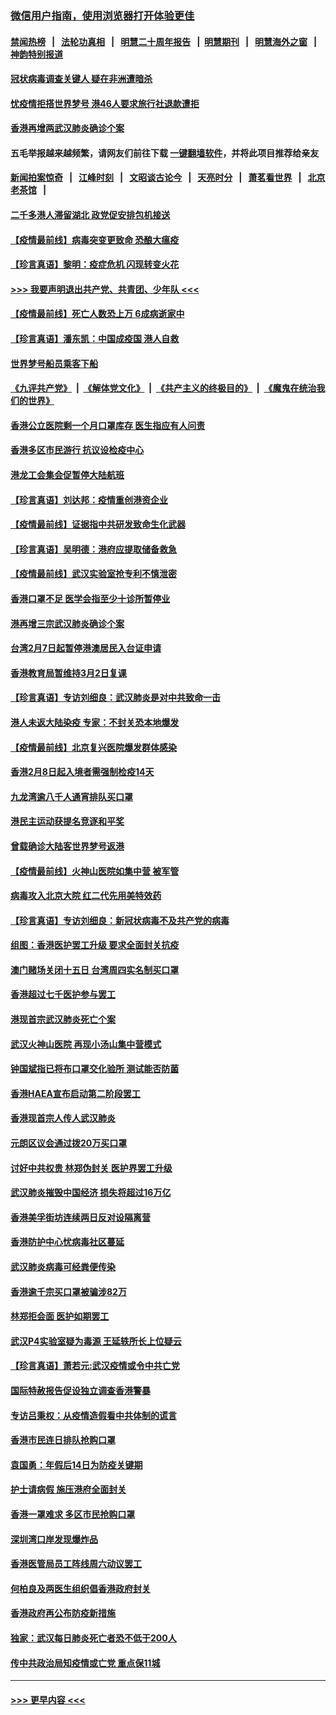### [微信用户指南，使用浏览器打开体验更佳](https://github.com/gfw-breaker/banned-news1/blob/master/indexes/wechat-guide.md?t=0)
#### [禁闻热榜](热点新闻.md?t=0)  &nbsp;&nbsp;|&nbsp;&nbsp; [法轮功真相](https://github.com/gfw-breaker/truth/blob/master/README.md?t=0) &nbsp;&nbsp;|&nbsp;&nbsp; [明慧二十周年报告](https://github.com/gfw-breaker/mh-reports/blob/master/README.md?t=0) &nbsp;&nbsp;|&nbsp;&nbsp;[明慧期刊](https://github.com/gfw-breaker/mh-qikan) &nbsp;&nbsp;|&nbsp;&nbsp; [明慧海外之窗](https://github.com/gfw-breaker/mh-news/blob/master/README.md?t=0) &nbsp;&nbsp;|&nbsp;&nbsp; [神韵特别报道](https://github.com/gfw-breaker/mh-news/blob/master/shenyun.md?t=0)
#### [冠状病毒调查关键人 疑在非洲遭暗杀](../pages/nsc415/n11859798.md?t=02111055) 
#### [忧疫情拒搭世界梦号 港46人要求旅行社退款遭拒](../pages/nsc415/n11859849.md?t=02111055) 
#### [香港再增两武汉肺炎确诊个案](../pages/nsc415/n11859833.md?t=02111055) 
#### 五毛举报越来越频繁，请网友们前往下载 [一键翻墙软件](https://github.com/gfw-breaker/ssr-accounts)，并将此项目推荐给亲友
#### [新闻拍案惊奇](https://github.com/gfw-breaker/banned-news1/blob/master/pages/link4.md) &nbsp;&nbsp;|&nbsp;&nbsp; [江峰时刻](https://github.com/gfw-breaker/banned-news1/blob/master/pages/link4.md) &nbsp;&nbsp;|&nbsp;&nbsp; [文昭谈古论今](https://github.com/gfw-breaker/banned-news1/blob/master/pages/link4.md) &nbsp;&nbsp;|&nbsp;&nbsp; [天亮时分](https://github.com/gfw-breaker/banned-news1/blob/master/pages/link4.md) &nbsp;&nbsp;|&nbsp;&nbsp; [萧茗看世界](https://github.com/gfw-breaker/banned-news1/blob/master/pages/link4.md) &nbsp;&nbsp;|&nbsp;&nbsp; [北京老茶馆](https://github.com/gfw-breaker/banned-news1/blob/master/pages/link4.md) &nbsp;&nbsp;|&nbsp;&nbsp; 
#### [二千多港人滞留湖北 政党促安排包机接送](../pages/nsc415/n11859831.md?t=02111055) 
#### [【疫情最前线】病毒突变更致命 恐酿大瘟疫](../pages/nsc415/n11859604.md?t=02111055) 
#### [【珍言真语】黎明：疫症危机 闪现转变火花](../pages/nsc415/n11859199.md?t=02111055) 
#### [>>> 我要声明退出共产党、共青团、少年队 <<<](https://github.com/begood0513/goodnews/blob/master/quit/letter.md) 
#### [【疫情最前线】死亡人数恐上万 6成病逝家中](../pages/nsc415/n11856687.md?t=02111055) 
#### [【珍言真语】潘东凯：中国成疫国 港人自救](../pages/nsc415/n11856962.md?t=02111055) 
#### [世界梦号船员乘客下船](../pages/nsc415/n11856883.md?t=02111055) 
#### [《九评共产党》](https://github.com/begood0513/9ping.md/blob/master/README.md) &nbsp;|&nbsp; [《解体党文化》](../../../../jtdwh.md/blob/master/README.md)  &nbsp;|&nbsp; [《共产主义的终极目的》](../../../../gczydzjmd.md/blob/master/README.md) &nbsp;|&nbsp; [《魔鬼在统治我们的世界》](../../../../mgztzwmdsj.md/blob/master/README.md) 
#### [香港公立医院剩一个月口罩库存 医生指应有人问责](../pages/nsc415/n11856875.md?t=02111055) 
#### [香港多区市民游行 抗议设检疫中心](../pages/nsc415/n11856866.md?t=02111055) 
#### [港龙工会集会促暂停大陆航班](../pages/nsc415/n11856840.md?t=02111055) 
#### [【珍言真语】刘达邦：疫情重创港资企业](../pages/nsc415/n11854274.md?t=02111055) 
#### [【疫情最前线】证据指中共研发致命生化武器](../pages/nsc415/n11853087.md?t=02111055) 
#### [【珍言真语】吴明德：港府应提取储备救急](../pages/nsc415/n11852734.md?t=02111055) 
#### [【疫情最前线】武汉实验室抢专利不慎泄密](../pages/nsc415/n11850310.md?t=02111055) 
#### [香港口罩不足 医学会指至少十诊所暂停业](../pages/nsc415/n11850301.md?t=02111055) 
#### [港再增三宗武汉肺炎确诊个案](../pages/nsc415/n11850328.md?t=02111055) 
#### [台湾2月7日起暂停港澳居民入台证申请](../pages/nsc415/n11850304.md?t=02111055) 
#### [香港教育局暂维持3月2日复课](../pages/nsc415/n11850260.md?t=02111055) 
#### [【珍言真语】专访刘细良：武汉肺炎是对中共致命一击](../pages/nsc415/n11849934.md?t=02111055) 
#### [港人未返大陆染疫 专家：不封关恐本地爆发](../pages/nsc415/n11848021.md?t=02111055) 
#### [【疫情最前线】北京复兴医院爆发群体感染](../pages/nsc415/n11847626.md?t=02111055) 
#### [香港2月8日起入境者需强制检疫14天](../pages/nsc415/n11847658.md?t=02111055) 
#### [九龙湾逾八千人通宵排队买口罩](../pages/nsc415/n11847647.md?t=02111055) 
#### [港民主运动获提名竞逐和平奖](../pages/nsc415/n11847633.md?t=02111055) 
#### [曾载确诊大陆客世界梦号返港](../pages/nsc415/n11847608.md?t=02111055) 
#### [【疫情最前线】火神山医院如集中营 被军管](../pages/nsc415/n11847524.md?t=02111055) 
#### [病毒攻入北京大院 红二代先用美特效药](../pages/nsc415/n11847427.md?t=02111055) 
#### [【珍言真语】专访刘细良：新冠状病毒不及共产党的病毒](../pages/nsc415/n11847164.md?t=02111055) 
#### [组图：香港医护罢工升级 要求全面封关抗疫](../pages/nsc415/n11844107.md?t=02111055) 
#### [澳门赌场关闭十五日 台湾周四实名制买口罩](../pages/nsc415/n11845083.md?t=02111055) 
#### [香港超过七千医护参与罢工](../pages/nsc415/n11845051.md?t=02111055) 
#### [港现首宗武汉肺炎死亡个案](../pages/nsc415/n11844998.md?t=02111055) 
#### [武汉火神山医院 再现小汤山集中营模式](../pages/nsc415/n11844763.md?t=02111055) 
#### [钟国斌指已将布口罩交化验所 测试能否防菌](../pages/nsc415/n11842783.md?t=02111055) 
#### [香港HAEA宣布启动第二阶段罢工](../pages/nsc415/n11842723.md?t=02111055) 
#### [香港现首宗人传人武汉肺炎](../pages/nsc415/n11842766.md?t=02111055) 
#### [元朗区议会通过拨20万买口罩](../pages/nsc415/n11842754.md?t=02111055) 
#### [讨好中共权贵 林郑伪封关 医护界罢工升级](../pages/nsc415/n11842359.md?t=02111055) 
#### [武汉肺炎摧毁中国经济 损失将超过16万亿](../pages/nsc415/n11839723.md?t=02111055) 
#### [香港美孚街坊连续两日反对设隔离营](../pages/nsc415/n11839962.md?t=02111055) 
#### [香港防护中心忧病毒社区蔓延](../pages/nsc415/n11839933.md?t=02111055) 
#### [武汉肺炎病毒可经粪便传染](../pages/nsc415/n11839939.md?t=02111055) 
#### [香港逾千宗买口罩被骗涉82万](../pages/nsc415/n11839914.md?t=02111055) 
#### [林郑拒会面 医护如期罢工](../pages/nsc415/n11839892.md?t=02111055) 
#### [武汉P4实验室疑为毒源 王延轶所长上位疑云](../pages/nsc415/n11835543.md?t=02111055) 
#### [【珍言真语】萧若元:武汉疫情或令中共亡党](../pages/nsc415/n11829394.md?t=02111055) 
#### [国际特赦报告促设独立调查香港警暴](../pages/nsc415/n11833845.md?t=02111055) 
#### [专访吕秉权：从疫情造假看中共体制的谎言](../pages/nsc415/n11833813.md?t=02111055) 
#### [香港市民连日排队抢购口罩](../pages/nsc415/n11833794.md?t=02111055) 
#### [袁国勇：年假后14日为防疫关键期](../pages/nsc415/n11831088.md?t=02111055) 
#### [护士请病假 施压港府全面封关](../pages/nsc415/n11831030.md?t=02111055) 
#### [香港一罩难求 多区市民抢购口罩](../pages/nsc415/n11831002.md?t=02111055) 
#### [深圳湾口岸发现爆炸品](../pages/nsc415/n11828802.md?t=02111055) 
#### [香港医管局员工阵线周六动议罢工](../pages/nsc415/n11828762.md?t=02111055) 
#### [何柏良及两医生组织倡香港政府封关](../pages/nsc415/n11828749.md?t=02111055) 
#### [香港政府再公布防疫新措施](../pages/nsc415/n11828716.md?t=02111055) 
#### [独家：武汉每日肺炎死亡者恐不低于200人](../pages/nsc415/n11828240.md?t=02111055) 
#### [传中共政治局知疫情或亡党 重点保11城](../pages/nsc415/n11828145.md?t=02111055) 

----
#### [ >>> 更早内容 <<< ](../indexes/nsc415-earlier.md)
